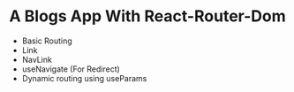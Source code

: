 # A Blogs App With React-Router-Dom

- Basic Routing
- Link
- NavLink
- useNavigate (For Redirect)
- Dynamic routing using useParams